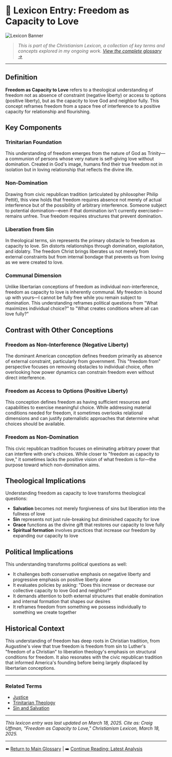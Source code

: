 # 📘 Lexicon Entry: Freedom as Capacity to Love

![Lexicon Banner](https://via.placeholder.com/1200x400/e6f7ff/0066cc?text=Christianism+Lexicon)

> *This is part of the Christianism Lexicon, a collection of key terms and concepts explored in my ongoing work. [View the complete glossary →](#)*

---

## Definition
**Freedom as Capacity to Love** refers to a theological understanding of freedom not as absence of constraint (negative liberty) or access to options (positive liberty), but as the capacity to love God and neighbor fully. This concept reframes freedom from a space free of interference to a positive capacity for relationship and flourishing.

## Key Components

### Trinitarian Foundation
This understanding of freedom emerges from the nature of God as Trinity—a communion of persons whose very nature is self-giving love without domination. Created in God's image, humans find their true freedom not in isolation but in loving relationship that reflects the divine life.

### Non-Domination
Drawing from civic republican tradition (articulated by philosopher Philip Pettit), this view holds that freedom requires absence not merely of actual interference but of the possibility of arbitrary interference. Someone subject to potential domination—even if that domination isn't currently exercised—remains unfree. True freedom requires structures that prevent domination.

### Liberation from Sin
In theological terms, sin represents the primary obstacle to freedom as capacity to love. Sin distorts relationships through domination, exploitation, and idolatry. The freedom Christ brings liberates us not merely from external constraints but from internal bondage that prevents us from loving as we were created to love.

### Communal Dimension
Unlike libertarian conceptions of freedom as individual non-interference, freedom as capacity to love is inherently communal. My freedom is bound up with yours—I cannot be fully free while you remain subject to domination. This understanding reframes political questions from "What maximizes individual choice?" to "What creates conditions where all can love fully?"

## Contrast with Other Conceptions

### Freedom as Non-Interference (Negative Liberty)
The dominant American conception defines freedom primarily as absence of external constraint, particularly from government. This "freedom from" perspective focuses on removing obstacles to individual choice, often overlooking how power dynamics can constrain freedom even without direct interference.

### Freedom as Access to Options (Positive Liberty)
This conception defines freedom as having sufficient resources and capabilities to exercise meaningful choice. While addressing material conditions needed for freedom, it sometimes overlooks relational dimensions and can justify paternalistic approaches that determine what choices should be available.

### Freedom as Non-Domination
This civic republican tradition focuses on eliminating arbitrary power that can interfere with one's choices. While closer to "freedom as capacity to love," it sometimes lacks the positive vision of what freedom is for—the purpose toward which non-domination aims.

## Theological Implications
Understanding freedom as capacity to love transforms theological questions:

- **Salvation** becomes not merely forgiveness of sins but liberation into the fullness of love
- **Sin** represents not just rule-breaking but diminished capacity for love
- **Grace** functions as the divine gift that restores our capacity to love fully
- **Spiritual formation** involves practices that increase our freedom by expanding our capacity to love

## Political Implications
This understanding transforms political questions as well:

- It challenges both conservative emphasis on negative liberty and progressive emphasis on positive liberty alone
- It evaluates policies by asking: "Does this increase or decrease our collective capacity to love God and neighbor?"
- It demands attention to both external structures that enable domination and internal formation that shapes our desires
- It reframes freedom from something we possess individually to something we create together

## Historical Context
This understanding of freedom has deep roots in Christian tradition, from Augustine's view that true freedom is freedom from sin to Luther's "freedom of a Christian" to liberation theology's emphasis on structural conditions for freedom. It also resonates with the civic republican tradition that informed America's founding before being largely displaced by libertarian conceptions.

---

### Related Terms
- [Justice](#) 
- [Trinitarian Theology](#)
- [Sin and Salvation](#)

---

*This lexicon entry was last updated on March 18, 2025. Cite as: Craig Uffman, "Freedom as Capacity to Love," Christianism Lexicon, March 18, 2025.*

---

⬅️ [Return to Main Glossary](#) | ➡️ [Continue Reading: Latest Analysis](#)
